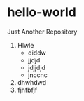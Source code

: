 # hello-world
Just Another Repository

1. Hlwle
   * diddw
   * jjdjd
   * jdjjdjd
   * jnccnc
2. dhwhdwd
3. fjhfbfjf
